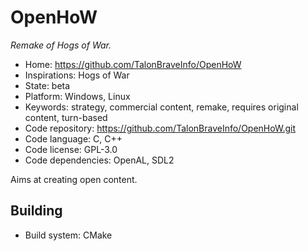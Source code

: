 # OpenHoW

_Remake of Hogs of War._

- Home: https://github.com/TalonBraveInfo/OpenHoW
- Inspirations: Hogs of War
- State: beta
- Platform: Windows, Linux
- Keywords: strategy, commercial content, remake, requires original content, turn-based
- Code repository: https://github.com/TalonBraveInfo/OpenHoW.git
- Code language: C, C++
- Code license: GPL-3.0
- Code dependencies: OpenAL, SDL2

Aims at creating open content.

## Building

- Build system: CMake
